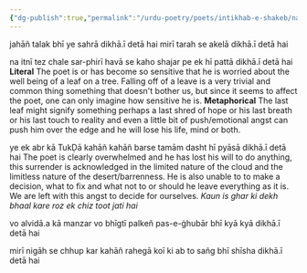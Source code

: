 ```yaml
---
{"dg-publish":true,"permalink":"/urdu-poetry/poets/intikhab-e-shakeb/na-itni-tez-chale-sar-phiri-hava-se-kaho/"}
---
```




jahāñ talak bhī ye sahrā dikhā.ī detā hai
mirī tarah se akelā dikhā.ī detā hai

na itnī tez chale sar-phirī havā se kaho
shajar pe ek hī pattā dikhā.ī detā hai
	**Literal**
	The poet is or has become so sensitive that he is worried about the well being of a leaf on a tree. Falling off of a leave is a very trivial and common thing something that doesn't bother us, but since it seems to affect the poet, one can only imagine how sensitive he is.
	**Metaphorical**
	The last leaf might signify something perhaps a last shred of hope or his last breath or his last touch to reality and even a little bit of push/emotional angst can push him over the edge and he will lose his life, mind or both. 


ye ek abr kā TukḌā kahāñ kahāñ barse
tamām dasht hī pyāsā dikhā.ī detā hai
	The poet is clearly overwhelmed and he has lost his will to do anything, this surrender is acknowledged in the limited nature of the cloud and the limitless nature of the desert/barrenness. He is also unable to to make a decision, what to fix and what not to or should he leave everything as it is. We are left with this angst to decide for ourselves. 
	*Kaun is ghar ki dekh bhaal kare 
	roz ek chiz toot jati hai*

vo alvidā.a kā manzar vo bhīgtī palkeñ
pas-e-ġhubār bhī kyā kyā dikhā.ī detā hai

mirī nigāh se chhup kar kahāñ rahegā koī
ki ab to sañg bhī shīsha dikhā.ī detā hai
